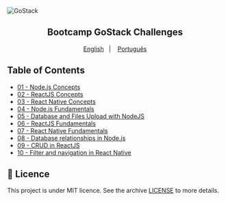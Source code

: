 <img alt="GoStack" src="https://storage.googleapis.com/golden-wind/bootcamp-gostack/header-desafios.png" />
<h2 align="center">
  Bootcamp GoStack Challenges
</h2>

<p align="center">
  <a href="README.en.md">English</a>&nbsp;&nbsp;&nbsp;|&nbsp;&nbsp;&nbsp;
  <a href="README.md">Português</a>
</p>

## Table of Contents

- [01 - Node.js Concepts](https://github.com/reginaldobrz/GoStack-Desafios-Atividades/tree/master/desafio-conceitosNodeJS)
- [02 - ReactJS Concepts](https://github.com/reginaldobrz/GoStack-Desafios-Atividades/tree/master/desafio-conceitosReactJS)
- [03 - React Native Concepts](https://github.com/reginaldobrz/GoStack-Desafios-Atividades/tree/master/desafio-conceitosReactNative)
- [04 - Node.js Fundamentals](https://github.com/reginaldobrz/GoStack-Desafios-Atividades/tree/master/desafio-fundamentosNodeJS)
- [05 - Database and Files Upload with NodeJS](https://github.com/reginaldobrz/GoStack-Desafios-Atividades/tree/master/desafio-databaseUpload)
- [06 - ReactJS Fundamentals](https://github.com/reginaldobrz/GoStack-Desafios-Atividades/tree/master/desafio-fundamentosReactjs)
- [07 - React Native Fundamentals](https://github.com/reginaldobrz/GoStack-Desafios-Atividades/tree/master/Fundamentos-React-Native)
- [08 - Database relationships in Node.js](https://github.com/reginaldobrz/GoStack-Desafios-Atividades/tree/master/Desafio-Database%20relations)
- [09 - CRUD in ReactJS](https://github.com/reginaldobrz/GoStack-Desafios-Atividades/tree/master/desafio-%20GoRestaurantWeb)
- [10 - Filter and navigation in React Native](https://github.com/reginaldobrz/GoStack-Desafios-Atividades/tree/master/desafio-GoRestaurantMobile)

## :memo: Licence

This project is under MIT licence. See the archive [LICENSE](LICENSE) to more details.

